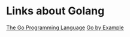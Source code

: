 # Links about Golang

[The Go Programming Language](http://golang.org/)
[Go by Example](https://gobyexample.com/)
